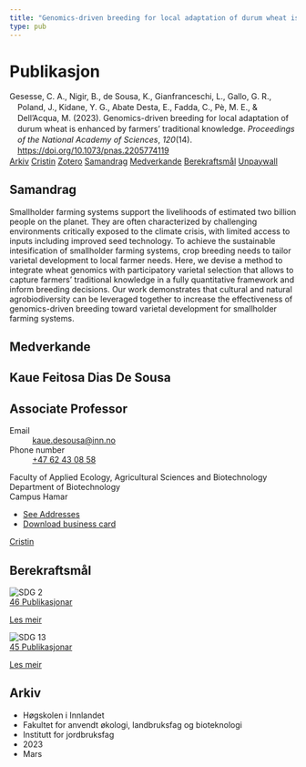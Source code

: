 ```yaml
---
title: "Genomics-driven breeding for local adaptation of durum wheat is enhanced by farmers’ traditional knowledge"
type: pub
---
```

<h1>Publikasjon</h1>
<article id="csl-bib-container-KHDI6M7R" class="csl-bib-container">
  <div class="csl-bib-body" style="line-height: 1.35; padding-left: 1em; text-indent:-1em;">
  <div class="csl-entry">Gesesse, C. A., Nigir, B., de Sousa, K., Gianfranceschi, L., Gallo, G. R., Poland, J., Kidane, Y. G., Abate Desta, E., Fadda, C., P&#xE8;, M. E., &amp; Dell&#x2019;Acqua, M. (2023). Genomics-driven breeding for local adaptation of durum wheat is enhanced by farmers&#x2019; traditional knowledge. <i>Proceedings of the National Academy of Sciences</i>, <i>120</i>(14). <a href="https://doi.org/10.1073/pnas.2205774119">https://doi.org/10.1073/pnas.2205774119</a></div>
</div>
  <div class="csl-bib-buttons">
    <a href="#taxonomy-article-KHDI6M7R" class="csl-bib-button">Arkiv</a>
    <a href="https://app.cristin.no/results/show.jsf?id=2137452" alt="Cristin URL" class="csl-bib-button">Cristin</a>
    <a href="http://zotero.org/groups/5022929/items/KHDI6M7R" alt="Zotero URL" class="csl-bib-button">Zotero</a>
    <a href="#abstract-article-KHDI6M7R" class="csl-bib-button">Samandrag</a>
    <a href="#contributors-article-KHDI6M7R" class="csl-bib-button">Medverkande</a>
    <a href="#sdg-article-KHDI6M7R" class="csl-bib-button">Berekraftsmål</a>
    <a href="https://doi.org/10.1073/pnas.2205774119" class="csl-bib-button">Unpaywall</a>
  </div>
  <div id="csl-bib-meta-container-KHDI6M7R"></div>
</article>
<div id="csl-bib-meta-KHDI6M7R" class="csl-bib-meta">
  <article id="abstract-article-KHDI6M7R" class="abstract-article">
    <h1>Samandrag</h1>
    Smallholder farming systems support the livelihoods of estimated two billion people on the planet. They are often characterized by challenging environments critically exposed to the climate crisis, with limited access to inputs including improved seed technology. To achieve the sustainable intesification of smallholder farming systems, crop breeding needs to tailor varietal development to local farmer needs. Here, we devise a method to integrate wheat genomics with participatory varietal selection that allows to capture farmers’ traditional knowledge in a fully quantitative framework and inform breeding decisions. Our work demonstrates that cultural and natural agrobiodiversity can be leveraged together to increase the effectiveness of genomics-driven breeding toward varietal development for smallholder farming systems.
  </article>
  <article id="contributors-article-KHDI6M7R" class="contributors-article">
    <h1>Medverkande</h1>
    <div class="personas">
<div class="vrtx-hinn-person-card">
<div class="photo">
<i class="lar la-user-circle missing-person"></i>
</div>
<div class="info">
<hgroup><h1>Kaue Feitosa Dias De Sousa</h1>
<h2>Associate Professor</h2>
</hgroup><dl>
<dt>Email</dt>
<dd>
<a href="mailto:kaue.desousa@inn.no">kaue.desousa@inn.no</a>
</dd>
<dt>Phone number</dt>
<dd><a href="tel:+4762430858">
+47 62 43 08 58
</a></dd>
</dl>
<p>
Faculty of Applied Ecology, Agricultural Sciences and Biotechnology<br>
Department of Biotechnology<br>
Campus Hamar
</p>
<ul class="vrtx-hinn-links">
<li><a href="https://www.inn.no/finn-en-ansatt/kaue-desousa.html#vrtx-hinn-addresses">See Addresses</a></li>
<li><a href="https://www.inn.no/finn-en-ansatt/kaue-desousa.html?vrtx=vcf">Download business card</a></li>
</ul>
</div>
</div>
<a href="https://app.cristin.no/persons/show.jsf?id=994113" alt="Cristin URL" class="personas-cristin">Cristin</a>
</div>
  </article>
  <article id="sdg-article-KHDI6M7R" class="sdg-article">
    <h1>Berekraftsmål</h1>
    <div class="sdg-container"><div id="sdg2" class="sdg">
<img src="{{< params subfolder >}}images/sdg/sdg02_no.png" class="image" alt="SDG 2">
<div class="sdg-overlay">
<a href="{{< params subfolder >}}no/archive/?sdg=2#archive" class="sdg-publication-count"><span>46</span> Publikasjonar</a>
<p><a href="https://www.fn.no/om-fn/fns-baerekraftsmaal/utrydde-sult?lang=nno-NO" class="sdg-read-more">Les meir</a></p>
</div>
</div> <div id="sdg13" class="sdg">
<img src="{{< params subfolder >}}images/sdg/sdg13_no.png" class="image" alt="SDG 13">
<div class="sdg-overlay">
<a href="{{< params subfolder >}}no/archive/?sdg=13#archive" class="sdg-publication-count"><span>45</span> Publikasjonar</a>
<p><a href="https://www.fn.no/om-fn/fns-baerekraftsmaal/stoppe-klimaendringene?lang=nno-NO" class="sdg-read-more">Les meir</a></p>
</div>
</div></div>
  </article>
  <article id="taxonomy-article-KHDI6M7R" class="taxonomy-article">
    <h1>Arkiv</h1>
    <ul>
      <li>Høgskolen i Innlandet</li>
      <li>Fakultet for anvendt økologi, landbruksfag og bioteknologi</li>
      <li>Institutt for jordbruksfag</li>
      <li>2023</li>
      <li>Mars</li>
    </ul>
  </article>
</div>
